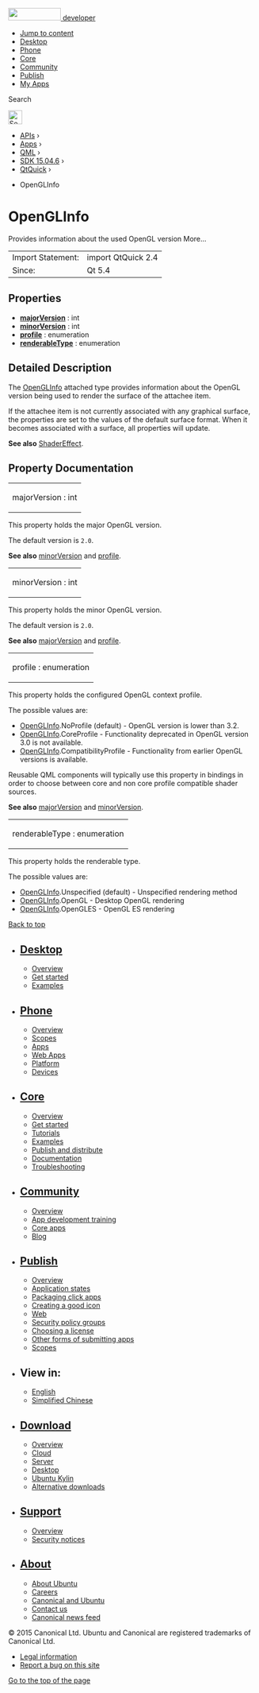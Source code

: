 <a href="https://developer.ubuntu.com/" class="logo-ubuntu"><img src="https://developer.ubuntu.com/assets/sites/ubuntu/latest/u/img/logos/logo-ubuntu-orange.svg" width="106" height="25" /> <span>developer</span></a>

-   [Jump to content](index.html#main-content)
-   [Desktop](https://developer.ubuntu.com/en/desktop/)
-   [Phone](https://developer.ubuntu.com/en/phone/)
-   [Core](https://developer.ubuntu.com/core)
-   [Community](https://developer.ubuntu.com/en/community/)
-   [Publish](https://developer.ubuntu.com/en/publish/)
-   [My Apps](https://myapps.developer.ubuntu.com/)

Search

<img src="https://developer.ubuntu.com/assets/sites/ubuntu/latest/u/img/search-white.svg" alt="Search" height="28" />

-   [APIs](../../../../index.html) ›
-   [Apps](../../../index.html) ›
-   [QML](../../index.html) ›
-   [SDK 15.04.6](../index.html) ›
-   [QtQuick](../QtQuick/index.html) ›

<!-- -->

-   OpenGLInfo

OpenGLInfo
==========

<span class="subtitle"></span>
Provides information about the used OpenGL version More...

|                   |                    |
|-------------------|--------------------|
| Import Statement: | import QtQuick 2.4 |
| Since:            | Qt 5.4             |

<span id="properties"></span>
Properties
----------

-   ****[majorVersion](index.html#majorVersion-prop)**** : int
-   ****[minorVersion](index.html#minorVersion-prop)**** : int
-   ****[profile](index.html#profile-prop)**** : enumeration
-   ****[renderableType](index.html#renderableType-prop)**** : enumeration

<span id="details"></span>
Detailed Description
--------------------

The [OpenGLInfo](index.html) attached type provides information about the OpenGL version being used to render the surface of the attachee item.

If the attachee item is not currently associated with any graphical surface, the properties are set to the values of the default surface format. When it becomes associated with a surface, all properties will update.

**See also** [ShaderEffect](../QtQuick.ShaderEffect/index.html).

Property Documentation
----------------------

<table>
<colgroup>
<col width="100%" />
</colgroup>
<tbody>
<tr class="odd">
<td><p><span id="majorVersion-prop"></span><span class="name">majorVersion</span> : <span class="type">int</span></p></td>
</tr>
</tbody>
</table>

This property holds the major OpenGL version.

The default version is `2.0`.

**See also** [minorVersion](index.html#minorVersion-prop) and [profile](index.html#profile-prop).

<table>
<colgroup>
<col width="100%" />
</colgroup>
<tbody>
<tr class="odd">
<td><p><span id="minorVersion-prop"></span><span class="name">minorVersion</span> : <span class="type">int</span></p></td>
</tr>
</tbody>
</table>

This property holds the minor OpenGL version.

The default version is `2.0`.

**See also** [majorVersion](index.html#majorVersion-prop) and [profile](index.html#profile-prop).

<table>
<colgroup>
<col width="100%" />
</colgroup>
<tbody>
<tr class="odd">
<td><p><span id="profile-prop"></span><span class="name">profile</span> : <span class="type">enumeration</span></p></td>
</tr>
</tbody>
</table>

This property holds the configured OpenGL context profile.

The possible values are:

-   [OpenGLInfo](index.html).NoProfile (default) - OpenGL version is lower than 3.2.
-   [OpenGLInfo](index.html).CoreProfile - Functionality deprecated in OpenGL version 3.0 is not available.
-   [OpenGLInfo](index.html).CompatibilityProfile - Functionality from earlier OpenGL versions is available.

Reusable QML components will typically use this property in bindings in order to choose between core and non core profile compatible shader sources.

**See also** [majorVersion](index.html#majorVersion-prop) and [minorVersion](index.html#minorVersion-prop).

<table>
<colgroup>
<col width="100%" />
</colgroup>
<tbody>
<tr class="odd">
<td><p><span id="renderableType-prop"></span><span class="name">renderableType</span> : <span class="type">enumeration</span></p></td>
</tr>
</tbody>
</table>

This property holds the renderable type.

The possible values are:

-   [OpenGLInfo](index.html).Unspecified (default) - Unspecified rendering method
-   [OpenGLInfo](index.html).OpenGL - Desktop OpenGL rendering
-   [OpenGLInfo](index.html).OpenGLES - OpenGL ES rendering

[Back to top](index.html#)

-   [Desktop](https://developer.ubuntu.com/en/desktop/)
    ---------------------------------------------------

    -   [Overview](https://developer.ubuntu.com/en/desktop/)
    -   [Get started](http://snapcraft.io/?utm_source=developer.ubuntu.com&utm_medium=devportal&utm_term=snaps%20snapcraft%20desktop&utm_content=menu&utm_campaign=duc_snappers)
    -   [Examples](https://github.com/ubuntu/snappy-playpen)

-   [Phone](https://developer.ubuntu.com/en/phone/)
    -----------------------------------------------

    -   [Overview](https://developer.ubuntu.com/en/phone/)
    -   [Scopes](https://developer.ubuntu.com/en/phone/scopes/)
    -   [Apps](https://developer.ubuntu.com/en/phone/apps/)
    -   [Web Apps](https://developer.ubuntu.com/en/phone/web/)
    -   [Platform](https://developer.ubuntu.com/en/phone/platform/)
    -   [Devices](https://developer.ubuntu.com/en/phone/devices/)

-   [Core](https://developer.ubuntu.com/core)
    -----------------------------------------

    -   [Overview](https://developer.ubuntu.com/core)
    -   [Get started](https://developer.ubuntu.com/core/get-started)
    -   [Tutorials](https://developer.ubuntu.com/core/tutorials)
    -   [Examples](https://developer.ubuntu.com/core/examples)
    -   [Publish and distribute](https://developer.ubuntu.com/core/publish-and-distribute)
    -   [Documentation](https://developer.ubuntu.com/core/documentation)
    -   [Troubleshooting](https://developer.ubuntu.com/core/troubleshooting)

-   [Community](https://developer.ubuntu.com/en/community/)
    -------------------------------------------------------

    -   [Overview](https://developer.ubuntu.com/en/community/)
    -   [App development training](https://developer.ubuntu.com/en/community/training/)
    -   [Core apps](https://developer.ubuntu.com/en/community/core-apps/)
    -   [Blog](https://developer.ubuntu.com/en/community/blog/)

-   [Publish](https://developer.ubuntu.com/en/publish/)
    ---------------------------------------------------

    -   [Overview](https://developer.ubuntu.com/en/publish/)
    -   [Application states](https://developer.ubuntu.com/en/publish/application-states/)
    -   [Packaging click apps](https://developer.ubuntu.com/en/publish/packaging-click-apps/)
    -   [Creating a good icon](https://developer.ubuntu.com/en/publish/creating-a-good-icon/)
    -   [Web](https://developer.ubuntu.com/en/publish/web/)
    -   [Security policy groups](https://developer.ubuntu.com/en/publish/security-policy-groups/)
    -   [Choosing a license](https://developer.ubuntu.com/en/publish/choosing-a-license/)
    -   [Other forms of submitting apps](https://developer.ubuntu.com/en/publish/other-forms-of-submitting-apps/)
    -   [Scopes](https://developer.ubuntu.com/en/publish/scopes/)

-   View in:
    --------

    -   [English](index.html "Change to language: English")
    -   [Simplified Chinese](index.html "Change to language: Simplified Chinese")

-   [Download](http://ubuntu.com/download/)
    ---------------------------------------

    -   [Overview](http://ubuntu.com/download)
    -   [Cloud](http://ubuntu.com/download/cloud)
    -   [Server](http://ubuntu.com/download/server)
    -   [Desktop](http://ubuntu.com/download/desktop)
    -   [Ubuntu Kylin](http://ubuntu.com/download/ubuntu-kylin)
    -   [Alternative downloads](http://ubuntu.com/download/alternative-downloads)

-   [Support](http://ubuntu.com/support/)
    -------------------------------------

    -   [Overview](http://ubuntu.com/support)
    -   [Security notices](http://www.ubuntu.com/usn/)

-   [About](http://ubuntu.com/about/)
    ---------------------------------

    -   [About Ubuntu](http://ubuntu.com/about/about-ubuntu)
    -   [Careers](http://www.canonical.com/careers)
    -   [Canonical and Ubuntu](http://ubuntu.com/about/canonical-and-ubuntu)
    -   [Contact us](http://ubuntu.com/about/contact-us)
    -   [Canonical news feed](http://insights.ubuntu.com/feed/)

© 2015 Canonical Ltd. Ubuntu and Canonical are registered trademarks of Canonical Ltd.

-   [Legal information](http://www.ubuntu.com/legal)
-   [Report a bug on this site](https://bugs.launchpad.net/developer-ubuntu-com/)

<span class="accessibility-aid">[Go to the top of the page](index.html#)</span>
